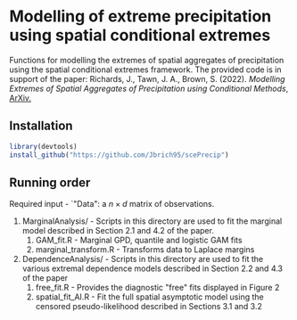 # Modelling of extreme precipitation using spatial conditional extremes
Functions for modelling the extremes of spatial aggregates of precipitation using the spatial conditional extremes framework. The provided code is in support of the paper:
Richards, J., Tawn, J. A., Brown, S. (2022). <i>Modelling Extremes of Spatial Aggregates of Precipitation using Conditional Methods</i>, <a href = "https://arxiv.org/pdf/2102.10906.pdf">ArXiv.</a>
## Installation

```r
library(devtools)
install_github("https://github.com/Jbrich95/scePrecip")
```

## Running order
Required input - `"Data": a $n \times d$ matrix of observations. 
<ol>
  <li>MarginalAnalysis/ - Scripts in this directory are used to fit the marginal model described in Section 2.1 and 4.2 of the paper.<ol>
<li>GAM_fit.R - Marginal GPD, quantile and logistic GAM fits</li>
<li>marginal_transform.R - Transforms data to Laplace margins</li></ol>
</li>
  <li>DependenceAnalysis/ - Scripts in this directory are used to fit the various extremal dependence models described in Section 2.2 and 4.3 of the paper<ol>
<li>free_fit.R - Provides the diagnostic "free" fits displayed in Figure 2</li>
<li>spatial_fit_AI.R - Fit the full spatial asymptotic model using the censored pseudo-likelihood described in Sections 3.1 and 3.2 </li></ol>
</li>
  
</ol>
